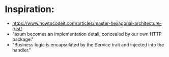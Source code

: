 

# Inspiration:

- https://www.howtocodeit.com/articles/master-hexagonal-architecture-rust/
 - "axum becomes an implementation detail, concealed by our own HTTP package."
 - "Business logic is encapsulated by the Service trait and injected into the handler."

